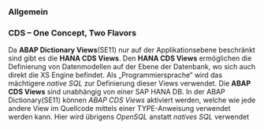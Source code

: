 
### Allgemein


### CDS – One Concept, Two Flavors
Da **ABAP Dictionary Views**(SE11) nur auf der Applikationsebene beschränkt sind gibt es die **HANA CDS Views**. 
Den **HANA CDS Views** ermöglichen die Definierung von Datenmodellen auf der Ebene der Datenbank, wo sich auch direkt die XS Engine befindet. Als „Programmiersprache“ wird das mächtigere *native SQL* zur Definierung dieser Views verwendet.
Die **ABAP CDS Views** sind unabhängig von einer SAP HANA DB. In der ABAP Dictionary(SE11) können *ABAP CDS Views* aktiviert werden, welche wie jede andere View im Quellcode mittels einer TYPE-Anweisung verwendet werden kann. Hier wird übrigens *OpenSQL* anstatt *natives SQL* verwendet
